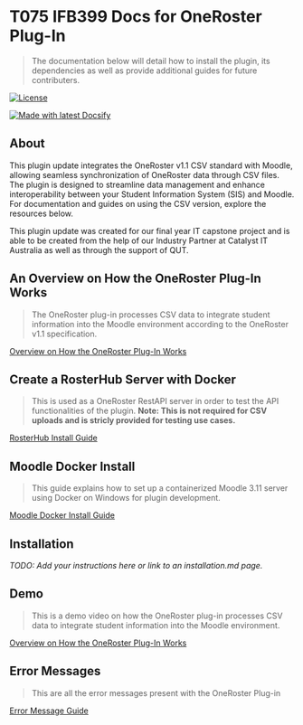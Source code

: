 <!-- TODO: Update with your values. -->
# T075 IFB399 Docs for OneRoster Plug-In
> The documentation below will detail how to install the plugin, its dependencies as well as provide additional guides for future contributers.

 <!-- TODO: Update repo links and change license type if needed. -->
[![License](https://img.shields.io/badge/License-MIT-blue.svg)](https://github.com/t075-ifb399/docsifyjs-template/blob/master/README#license)

[![Made with latest Docsify](https://img.shields.io/npm/v/docsify/latest?label=docsify)](https://docsify.js.org/)


<!-- TODO: You can delete the About and Create a Docsify site sections if you create a new project from this template -->

## About

This plugin update integrates the OneRoster v1.1 CSV standard with Moodle, allowing seamless synchronization of OneRoster data through CSV files. The plugin is designed to streamline data management and enhance interoperability between your Student Information System (SIS) and Moodle. For documentation and guides on using the CSV version, explore the resources below.

This plugin update was created for our final year IT capstone project and is able to be created from the help of our Industry Partner at Catalyst IT Australia as well as through the support of QUT.


## An Overview on How the OneRoster Plug-In Works
> The OneRoster plug-in processes CSV data to integrate student information into the Moodle environment according to the OneRoster v1.1 specification.

<a href="https://ruben-cooper.github.io/T075-IFB399-Docs/#/csv_plug_in_overview" target="_blank">Overview on How the OneRoster Plug-In Works</a>

## Create a RosterHub Server with Docker
> This is used as a OneRoster RestAPI server in order to test the API functionalities of the plugin.
> <b>Note: This is not required for CSV uploads and is stricly provided for testing use cases.</b>
> 

<a href="https://ruben-cooper.github.io/T075-IFB399-Docs/#/rosterhub" target="_blank">RosterHub Install Guide</a>

## Moodle Docker Install
> This guide explains how to set up a containerized Moodle 3.11 server using Docker on Windows for plugin development.

<a href="https://ruben-cooper.github.io/T075-IFB399-Docs/#/moodle_install" target="_blank">Moodle Docker Install Guide</a>


## Installation

_TODO: Add your instructions here or link to an installation.md page._

## Demo
> This is a demo video on how the OneRoster plug-in processes CSV data to integrate student information into the Moodle environment.

<a href="https://ruben-cooper.github.io/T075-IFB399-Docs/#/demo" target="_blank">Overview on How the OneRoster Plug-In Works</a>

## Error Messages
> This are all the error messages present with the OneRoster Plug-in 

<a href="https://ruben-cooper.github.io/T075-IFB399-Docs/#/error_messages" target="_blank">Error Message Guide</a>

